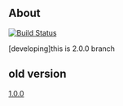 About
---------------

[![Build Status](https://travis-ci.org/lichunqiang/php-wechat.svg?branch=2.0.0)](http://travis-ci.org/lichunqiang/php-wechat)

[developing]this is 2.0.0 branch

old version
-----------------

[1.0.0](https://github.com/lichunqiang/php-wechat/tree/1.0.0)
